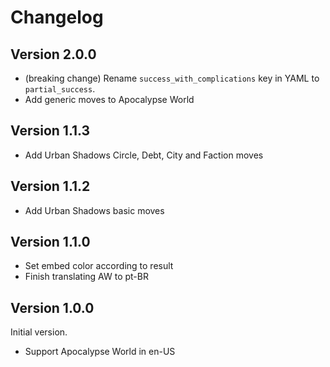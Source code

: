 # Changelog

## Version 2.0.0

- (breaking change) Rename `success_with_complications` key
  in YAML to `partial_success`.
- Add generic moves to Apocalypse World

## Version 1.1.3

- Add Urban Shadows Circle, Debt, City and Faction moves

## Version 1.1.2

- Add Urban Shadows basic moves

## Version 1.1.0

- Set embed color according to result
- Finish translating AW to pt-BR

## Version 1.0.0

Initial version.

- Support Apocalypse World in en-US
